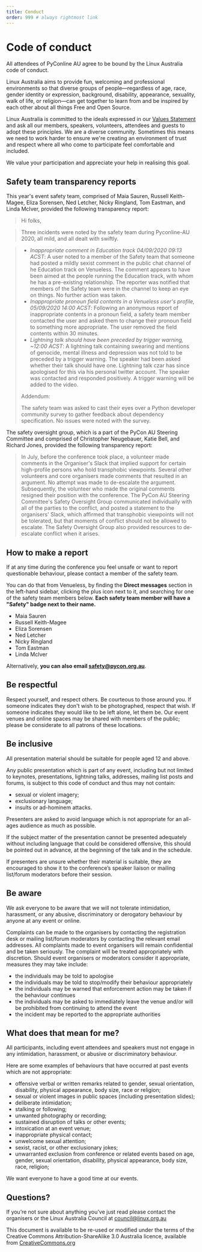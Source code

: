 ```yaml
---
title: Conduct
order: 999 # always rightmost link
---
```


# Code of conduct

All attendees of PyConline AU agree to be bound by the Linux Australia code of conduct.

Linux Australia aims to provide fun, welcoming and professional environments so
that diverse groups of people&mdash;regardless of age, race, gender identity or
expression, background, disability, appearance, sexuality, walk of life, or
religion&mdash;can get together to learn from and be inspired by each other about
all things Free and Open Source.

Linux Australia is committed to the ideals expressed in our [Values
Statement](http://linux.org.au/values) and ask all our members, speakers,
volunteers, attendees and guests to adopt these principles. We are a diverse
community.
Sometimes this means we need to work harder to ensure we're creating an
environment of trust and respect where all who come to participate feel
comfortable and included.

We value your participation and appreciate your help in realising this goal.

## Safety team transparency reports

This year's event safety team, comprised of Maia Sauren, Russell Keith-Magee, Eliza Sorensen, Ned Letcher, Nicky Ringland, Tom Eastman, and Linda McIver, provided the following transparency report:

> Hi folks,

> Three incidents were noted by the safety team during Pyconline-AU 2020, all mild, and all dealt with swiftly.


> - _Inappropriate comment in Education track 04/09/2020 09:13 ACST_: A user noted to a member of the Safety team that someone had posted a mildly sexist comment in the public chat channel of he Education track on Venueless. The comment appears to have been aimed at the people running the Education track, with whom he has a pre-existing relationship. The reporter was notified that members of the Safety team were in the channel to keep an eye on things. No further action was taken.
> - _Inappropriate pronoun field contents in a Venueless user's profile, 05/09/2020 14:00 ACST_: Following an anonymous report of inappropriate contents in a pronoun field, a safety team member contacted the user and asked them to change their pronoun field to something more appropriate. The user removed the field contents within 30 minutes.
> - _Lightning talk should have been preceded by trigger warning, ~12:00 ACST_: A lightning talk containing swearing and mentions of genocide, mental illness and depression was not told to be preceded by a trigger warning. The speaker had been asked whether their talk should have one. Lightning talk czar has since apologised for this via his personal twitter account. The speaker was contacted and responded positively. A trigger warning will be added to the video.
>
> Addendum:
>
> The safety team was asked to cast their eyes over a Python developer community survey to gather feedback about dependency specification. No issues were noted with the survey.

The safety oversight group, which is a part of the PyCon AU Steering Committee and comprised of Christopher Neugebauer, Katie Bell, and Richard Jones, provided the following transparency report:

> In July, before the conference took place, a volunteer made comments in the Organiser's Slack that implied support for certain high-profile persons who hold transphobic viewpoints. Several other volunteers and core organisers made comments that resulted in an argument. No attempt was made to de-escalate the argument. Subsequently, the volunteer who made the original comments resigned their position with the conference. The PyCon AU Steering Committee's Safety Oversight Group communicated individually with all of the parties to the conflict, and posted a statement to the organisers' Slack, which affirmed that transphobic viewpoints will not be tolerated, but that moments of conflict should not be allowed to escalate. The Safety Oversight Group also provided resources to de-escalate conflict when it arises.

## How to make a report

If at any time during the conference you feel unsafe or want to report questionable behaviour, please contact a member of the safety team.

You can do that from Venueless, by finding the **Direct messages** section in the left-hand sidebar, clicking the plus icon next to it, and searching for one of the safety team members below. **Each safety team member will have a "Safety" badge next to their name.**

* Maia Sauren
* Russell Keith-Magee
* Eliza Sorensen
* Ned Letcher
* Nicky Ringland
* Tom Eastman
* Linda McIver

Alternatively, **you can also email [safety@pycon.org.au](mailto:safety@pycon.org.au)**.


## Be respectful

Respect yourself, and respect others. Be courteous to those around you. If
someone indicates they don't wish to be photographed, respect that wish. If
someone indicates they would like to be left alone, let them be. Our event
venues and online spaces may be shared with members of the public; please be
considerate to all patrons of these locations.

## Be inclusive

All presentation material should be suitable for people aged 12 and above.

Any public presentation which is part of any event, including but not limited
to keynotes, presentations, lightning talks, addresses, mailing list posts and
forums, is subject to this code of conduct and thus may not contain:

* sexual or violent imagery;
* exclusionary language;
* insults or ad-hominem attacks.

Presenters are asked to avoid language which is not appropriate for an
all-ages audience as much as possible.

If the subject matter of the presentation cannot be presented
adequately without including language that could be considered
offensive, this should be pointed out in advance, at the
beginning of the talk and in the schedule.

If presenters are unsure whether their material is suitable, they are
encouraged to show it to the conference’s speaker liaison or mailing
list/forum moderators before their session.

## Be aware

We ask everyone to be aware that we will not tolerate intimidation,
harassment, or any abusive, discriminatory or derogatory behaviour
by anyone at any event or online.

Complaints can be made to the organisers by contacting the registration desk
or mailing list/forum moderators by contacting the relevant email addresses.
All complaints made to event organisers will remain confidential and be taken
seriously. The complaint will be treated appropriately with discretion. Should
event organisers or moderators consider it appropriate, measures they may take
include:

* the individuals may be told to apologise
* the individuals may be told to stop/modify their behaviour appropriately
* the individuals may be warned that enforcement action may be taken if the
  behaviour continues
* the individuals may be asked to immediately leave the venue and/or will be
  prohibited from continuing to attend the event
* the incident may be reported to the appropriate authorities

## What does that mean for me?

All participants, including event attendees and speakers must not engage in
any intimidation, harassment, or abusive or discriminatory behaviour.

Here are some examples of behaviours that have occurred at past events which
are not appropriate:

* offensive verbal or written remarks related to gender, sexual orientation,
  disability, physical appearance, body size, race or religion;
* sexual or violent images in public spaces (including presentation slides);
* deliberate intimidation;
* stalking or following;
* unwanted photography or recording;
* sustained disruption of talks or other events;
* intoxication at an event venue;
* inappropriate physical contact;
* unwelcome sexual attention;
* sexist, racist, or other exclusionary jokes;
* unwarranted exclusion from conference or related events based on
  age, gender, sexual orientation, disability, physical appearance, body size,
  race, religion;

We want everyone to have a good time at our events.

## Questions?

If you’re not sure about anything you’ve just read please contact the
organisers or the Linux Australia Council at [council@linux.org.au](mailto:council@linux.org.au)

This document is available to be re-used or modified under the terms of the
Creative Commons Attribution-ShareAlike 3.0 Australia licence, available
from [CreativeCommons.org](https://creativecommons.org/licenses/by-sa/3.0/au/)
